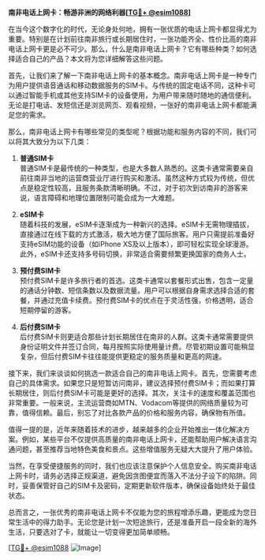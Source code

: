**南非电话上网卡：畅游非洲的网络利器[[TG💪+ @esim1088](https://t.me/s/esim1088)]**

在当今这个数字化的时代，无论身处何地，拥有一张优质的电话上网卡都显得尤为重要。特别是在计划前往南非旅行或长期居住时，一张功能齐全、性价比高的南非电话上网卡更是必不可少。那么，什么是南非电话上网卡？它有哪些种类？如何选择适合自己的产品？本文将为您详细解答这些问题。

首先，让我们来了解一下南非电话上网卡的基本概念。南非电话上网卡是一种专门为用户提供语音通话和移动数据服务的SIM卡。与传统的固定电话不同，这种卡可以通过智能手机或其他支持SIM卡的设备使用，为用户带来随时随地的通信便利。无论是打电话、发短信还是浏览网页、观看视频，一张好的南非电话上网卡都能满足您的需求。

那么，南非电话上网卡有哪些常见的类型呢？根据功能和服务内容的不同，我们可以将其大致分为以下几类：

1. **普通SIM卡**  
   普通SIM卡是最传统的一种类型，也是大多数人熟悉的。这类卡通常需要亲自前往南非当地的运营商营业厅进行购买和激活。虽然这种方式较为传统，但优点是稳定性较高，且服务条款清晰明确。不过，对于初次到访南非的游客来说，语言障碍和地理位置限制可能会成为一大难题。

2. **eSIM卡**  
   随着科技的发展，eSIM卡逐渐成为一种新兴的选择。eSIM卡无需物理插拔，直接通过在线下载的方式激活，极大地方便了国际旅客。用户只需提前准备好支持eSIM功能的设备（如iPhone XS及以上版本），即可轻松实现全球漫游。此外，eSIM卡还支持多号码切换，非常适合需要频繁更换国家的商务人士。

3. **预付费SIM卡**  
   预付费SIM卡是许多旅行者的首选。这类卡通常以套餐形式出售，包含一定量的通话分钟数、短信条数以及数据流量。用户可以根据自身需求选择合适的套餐，并通过充值卡续费。预付费SIM卡的优点在于灵活性强，价格透明，适合短期停留的游客。

4. **后付费SIM卡**  
   后付费SIM卡则更适合那些计划长期居住在南非的人群。这类卡通常需要提供身份证明文件并签订合同，每月按照实际使用量计费。尽管初期设置可能稍显复杂，但后付费SIM卡往往能提供更稳定的服务质量和更高的网速。

接下来，我们来谈谈如何挑选一款适合自己的南非电话上网卡。首先，您需要考虑自己的具体需求。如果您只是短暂访问南非，建议选择预付费SIM卡；而如果打算长期居住，则后付费SIM卡可能是更好的选择。其次，关注卡的速度和覆盖范围也非常重要。一般来说，主流运营商如MTN、Vodacom等提供的网络质量较为可靠，值得信赖。最后，别忘了对比各款产品的价格和服务内容，确保物有所值。

值得一提的是，近年来随着技术的进步，越来越多的企业开始推出一体化解决方案。例如，某些平台不仅提供高质量的南非电话上网卡，还能帮助用户解决语言沟通问题，甚至推荐当地特色美食和景点。这些增值服务无疑大大提升了用户体验。

当然，在享受便捷服务的同时，我们也应该注意保护个人信息安全。购买南非电话上网卡时，请务必选择正规渠道，避免因贪图便宜而落入不法分子设下的陷阱。同时，妥善保管好自己的SIM卡及密码，定期更新软件版本，确保设备始终处于最佳状态。

总而言之，一张优秀的南非电话上网卡不仅能为您的旅程增添乐趣，更能成为您日常生活中的得力助手。无论您是计划一次短途旅行，还是准备开启一段全新的海外生活，只要选对了卡，就能让一切变得更加简单顺畅。

[[TG💪+ @esim1088](https://t.me/s/esim1088) ![Image](https://i.postimg.cc/4NQfJmqS/Snipaste-2025-05-13-00-14-12.png)]